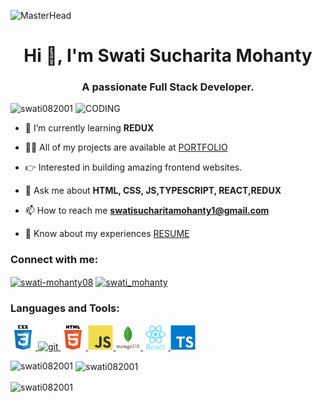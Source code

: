 ![MasterHead](https://www.careerguide.com/career/wp-content/uploads/2020/03/giphy-7-1024x300.gif)
<h1 align="center">Hi 👋, I'm Swati Sucharita Mohanty</h1>
<h3 align="center">A passionate Full Stack Developer.</h3>
<img align="right" width="400" src="https://mir-s3-cdn-cf.behance.net/project_modules/disp/601014116770475.6068beff4640a.gif" alt="CODING" />

<p align="left"> <img src="https://komarev.com/ghpvc/?username=swati082001&label=Profile%20views&color=0e75b6&style=flat" alt="swati082001" /> </p>



- 🌱 I’m currently learning **REDUX**

- 👨‍💻 All of my projects are available at [PORTFOLIO](https://swati082001.github.io/)

- 👉 Interested in building amazing frontend websites.

- 💬 Ask me about **HTML, CSS, JS,TYPESCRIPT, REACT,REDUX**

- 📫 How to reach me **swatisucharitamohanty1@gmail.com**

- 📄 Know about my experiences [RESUME](https://drive.google.com/file/d/1a-VF7VZId3xmzhow9Pi6LH4Fnz2tmzlL/view?usp=sharing)

<h3 align="left">Connect with me:</h3>
<p align="left">
<a href="https://linkedin.com/in/swati-mohanty08" target="blank"><img align="center" src="https://raw.githubusercontent.com/rahuldkjain/github-profile-readme-generator/master/src/images/icons/Social/linked-in-alt.svg" alt="swati-mohanty08" height="30" width="40" /></a>
<a href="https://www.leetcode.com/swati_mohanty" target="blank"><img align="center" src="https://raw.githubusercontent.com/rahuldkjain/github-profile-readme-generator/master/src/images/icons/Social/leet-code.svg" alt="swati_mohanty" height="30" width="40" /></a>
</p>

<h3 align="left">Languages and Tools:</h3>
<p align="left"> <a href="https://www.w3schools.com/css/" target="_blank" rel="noreferrer"> <img src="https://raw.githubusercontent.com/devicons/devicon/master/icons/css3/css3-original-wordmark.svg" alt="css3" width="40" height="40"/> </a>  
  <a href="https://git-scm.com/" target="_blank" rel="noreferrer"> <img src="https://www.vectorlogo.zone/logos/git-scm/git-scm-icon.svg" alt="git" width="40" height="40"/> </a> <a href="https://www.w3.org/html/" target="_blank" rel="noreferrer"> <img src="https://raw.githubusercontent.com/devicons/devicon/master/icons/html5/html5-original-wordmark.svg" alt="html5" width="40" height="40"/> </a> <a href="https://developer.mozilla.org/en-US/docs/Web/JavaScript" target="_blank" rel="noreferrer"> <img src="https://raw.githubusercontent.com/devicons/devicon/master/icons/javascript/javascript-original.svg" alt="javascript" width="40" height="40"/> </a> <a href="https://www.mongodb.com/" target="_blank" rel="noreferrer"> <img src="https://raw.githubusercontent.com/devicons/devicon/master/icons/mongodb/mongodb-original-wordmark.svg" alt="mongodb" width="40" height="40"/> </a> <a href="https://reactjs.org/" target="_blank" rel="noreferrer"> <img src="https://raw.githubusercontent.com/devicons/devicon/master/icons/react/react-original-wordmark.svg" alt="react" width="40" height="40"/> </a> <a href="https://www.typescriptlang.org/" target="_blank" rel="noreferrer"> <img src="https://raw.githubusercontent.com/devicons/devicon/master/icons/typescript/typescript-original.svg" alt="typescript" width="40" height="40"/> </a> </p>

<p><img align="left" src="https://github-readme-stats.vercel.app/api/top-langs?username=swati082001&show_icons=true&locale=en&layout=compact" alt="swati082001" /></p>

<p>&nbsp;<img align="center" src="https://github-readme-stats.vercel.app/api?username=swati082001&show_icons=true&locale=en" alt="swati082001" /></p>

<p><img align="center" src="https://github-readme-streak-stats.herokuapp.com/?user=swati082001&" alt="swati082001" /></p>

